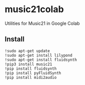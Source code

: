 # music21colab
Utilities for Music21 in Google Colab

## Install
```
!sudo apt-get update
!sudo apt-get install lilypond
!sudo apt-get install fluidsynth
!pip3 install music21
!pip install fluidsynth
!pip install pyFluidSynth
!pip install midi2audio
```
